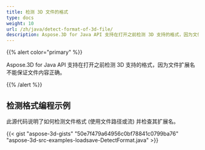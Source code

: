 ```yaml
---
title: 检测 3D 文件的格式
type: docs
weight: 10
url: /zh/java/detect-format-of-3d-file/
description: Aspose.3D for Java API 支持在打开之前检测 3D 支持的格式，因为文件扩展名不能保证文件内容正确。
---
```

{{% alert color="primary" %}} 

Aspose.3D for Java API 支持在打开之前检测 3D 支持的格式，因为文件扩展名不能保证文件内容正确。

{{% /alert %}} 
##  **检测格式编程示例**
此源代码说明了如何检测文件格式 (使用文件路径或流) 并检查其扩展名。

{{< gist "aspose-3d-gists" "50e7f479a64956c0bf78841c0799ba76" "aspose-3d-src-examples-loadsave-DetectFormat.java" >}}




